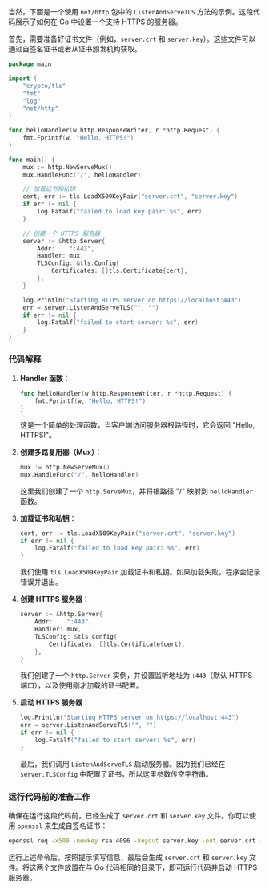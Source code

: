 当然，下面是一个使用 `net/http` 包中的 `ListenAndServeTLS` 方法的示例。这段代码展示了如何在 Go 中设置一个支持 HTTPS 的服务器。

首先，需要准备好证书文件（例如，`server.crt` 和 `server.key`）。这些文件可以通过自签名证书或者从证书颁发机构获取。

```go
package main

import (
    "crypto/tls"
    "fmt"
    "log"
    "net/http"
)

func helloHandler(w http.ResponseWriter, r *http.Request) {
    fmt.Fprintf(w, "Hello, HTTPS!")
}

func main() {
    mux := http.NewServeMux()
    mux.HandleFunc("/", helloHandler)

    // 加载证书和私钥
    cert, err := tls.LoadX509KeyPair("server.crt", "server.key")
    if err != nil {
        log.Fatalf("failed to load key pair: %s", err)
    }

    // 创建一个 HTTPS 服务器
    server := &http.Server{
        Addr:    ":443",
        Handler: mux,
        TLSConfig: &tls.Config{
            Certificates: []tls.Certificate{cert},
        },
    }

    log.Println("Starting HTTPS server on https://localhost:443")
    err = server.ListenAndServeTLS("", "")
    if err != nil {
        log.Fatalf("failed to start server: %s", err)
    }
}
```

### 代码解释

1. **Handler 函数**：
   ```go
   func helloHandler(w http.ResponseWriter, r *http.Request) {
       fmt.Fprintf(w, "Hello, HTTPS!")
   }
   ```
   这是一个简单的处理函数，当客户端访问服务器根路径时，它会返回 "Hello, HTTPS!"。

2. **创建多路复用器（Mux）**：
   ```go
   mux := http.NewServeMux()
   mux.HandleFunc("/", helloHandler)
   ```
   这里我们创建了一个 `http.ServeMux`，并将根路径 "/" 映射到 `helloHandler` 函数。

3. **加载证书和私钥**：
   ```go
   cert, err := tls.LoadX509KeyPair("server.crt", "server.key")
   if err != nil {
       log.Fatalf("failed to load key pair: %s", err)
   }
   ```
   我们使用 `tls.LoadX509KeyPair` 加载证书和私钥。如果加载失败，程序会记录错误并退出。

4. **创建 HTTPS 服务器**：
   ```go
   server := &http.Server{
       Addr:    ":443",
       Handler: mux,
       TLSConfig: &tls.Config{
           Certificates: []tls.Certificate{cert},
       },
   }
   ```
   我们创建了一个 `http.Server` 实例，并设置监听地址为 `:443`（默认 HTTPS 端口），以及使用刚才加载的证书配置。

5. **启动 HTTPS 服务器**：
   ```go
   log.Println("Starting HTTPS server on https://localhost:443")
   err = server.ListenAndServeTLS("", "")
   if err != nil {
       log.Fatalf("failed to start server: %s", err)
   }
   ```
   最后，我们调用 `ListenAndServeTLS` 启动服务器。因为我们已经在 `server.TLSConfig` 中配置了证书，所以这里参数传空字符串。

### 运行代码前的准备工作

确保在运行这段代码前，已经生成了 `server.crt` 和 `server.key` 文件。你可以使用 `openssl` 来生成自签名证书：

```sh
openssl req -x509 -newkey rsa:4096 -keyout server.key -out server.crt -days 365
```

运行上述命令后，按照提示填写信息，最后会生成 `server.crt` 和 `server.key` 文件。将这两个文件放置在与 Go 代码相同的目录下，即可运行代码并启动 HTTPS 服务器。